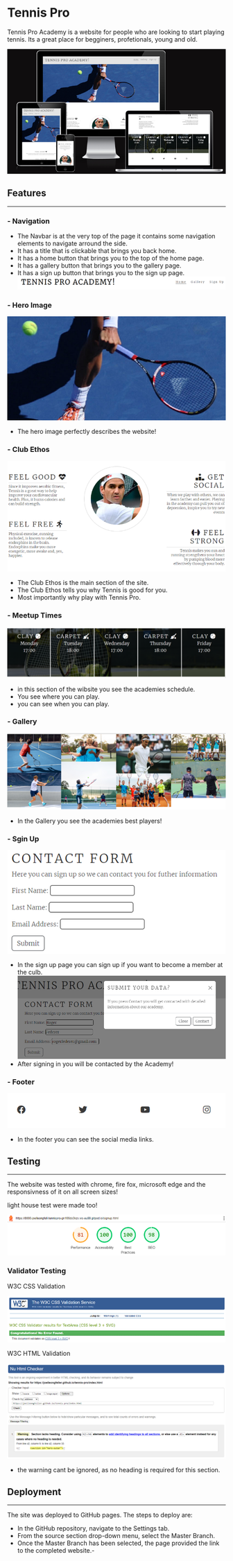 # Tennis Pro
Tennis Pro Academy is a website for people who are looking to start playing tennis. Its a great place for begginers, profetionals, young and old.

![Screenshot of the website on different screens](assets/images/screenshot-am-i-responsive.PNG)
## Features
---

### - Navigation
- The Navbar is at the very top of the page it contains some navigation elements to navigate arround the side.
- It has a title that is clickable that brings you back home.
- It has a home button that brings you to the top of the home page.
- It has a gallery button that brings you to the gallery page.
- It has a sign up button that brings you to the sign up page.
![Screenshot of the Navbar](assets/images/screenshot-navbar.PNG)

### - Hero Image
![Screenshot of the Hero Image](assets/images/screenshot-hero-img.PNG)
- The hero image perfectly describes the website!
### - Club Ethos
![Screenshot of the club ethos](assets/images/screenshot-club-ethos.PNG)
- The Club Ethos is the main section of the site.
- The Club Ethos tells you why Tennis is good for you. 
- Most importantly why play with Tennis Pro.
### - Meetup Times
![Screenshot of the Schedule](assets/images/screenshot-meet-up-times.PNG)
- in this section of the wibsite you see the academies schedule.
- You see where you can play.
- you can see when you can play.
### - Gallery
![Screenshot of the Gallery](assets/images/screenshot-our-players.PNG)
- In the Gallery you see the academies best players!
### - Sgin Up
![Screenshot of the Sign Up Form](assets/images/screenshot-how-to-contact-us.PNG)
- In the sign up page you can sign up if you want to become a member at the culb.
![Screenshot of us About to Contact You](assets/images/screenshot-we-will-contact-you.PNG)
- After signing in you will be contacted by the Academy!
### - Footer
![Screenshot of the Footer](assets/images/screenshot-discover-more.PNG)
- In the footer you can see the social media links.
## Testing
---
The website was tested with chrome, fire fox, microsoft edge and the 
responsivness of it on all screen sizes!

light house test were made too!

![Screenshot of Lighthouse](assets/images/screenshot-lighthouse.PNG)

### Validator Testing
W3C CSS Validation

![Screenshot of CSS Validation](assets/images/screenshot-css-validation.PNG)

W3C HTML Validation

![Screenshot of HTML Validation](assets/images/screenshot-html-validation.PNG)
- the warning cant be ignored, as no heading is required for this section.

## Deployment
---
The site was deployed to GitHub pages. The steps to deploy are:

- In the GitHub repository, navigate to the Settings tab.
- From the source section drop-down menu, select the Master Branch.
- Once the Master Branch has been selected, the page provided the link to the completed website.- 
